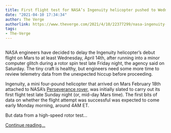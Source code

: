 ```yaml
---
title: First flight test for NASA’s Ingenuity helicopter pushed to Wednesday
date: "2021-04-10 17:34:34"
author: The Verge
authorlink: https://www.theverge.com/2021/4/10/22377299/nasa-ingenuity-mars-helicopter-flight-delayed-wednesday
tags:
- The-Verge
---
```

<figure>
      <img alt="" src="https://cdn.vox-cdn.com/thumbor/Stbpub_rH8IYvuSpE182JbrU3eA=/0x62:1578x1114/1310x873/cdn.vox-cdn.com/uploads/chorus_image/image/69106684/PIA24581.0.jpeg" />
    </figure>

  <p id="GhxL8g">NASA engineers have decided to delay the Ingenuity helicopter’s debut flight on Mars to at least Wednesday, April 14th, after running into a minor computer glitch during a rotor spin test late Friday night, the agency said on Saturday. The tiny craft is healthy, but engineers need some more time to review telemetry data from the unexpected hiccup before proceeding.</p>
<p id="On4tsu">Ingenuity, a mini four-pound helicopter that arrived on Mars February 18th attached to NASA’s <a href="https://www.theverge.com/2021/2/18/22289668/nasa-mars-perseverance-rover-success">Perseverance rover</a>, was initially slated to carry out its first flight test late Sunday night (or, mid-day Mars time). The first bits of data on whether the flight attempt was successful was expected to come early Monday morning, around 4AM ET. </p>
<p id="1wHfcD">But data from a high-speed rotor test...</p>
  <p>
    <a href="https://www.theverge.com/2021/4/10/22377299/nasa-ingenuity-mars-helicopter-flight-delayed-wednesday">Continue reading&hellip;</a>
  </p>